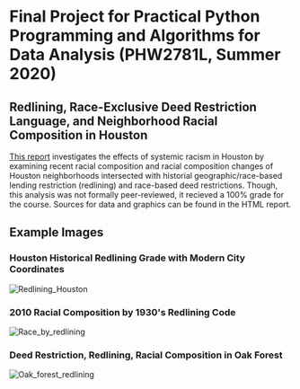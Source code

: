 # Final Project for Practical Python Programming and Algorithms for Data Analysis (PHW2781L, Summer 2020)

## Redlining, Race-Exclusive Deed Restriction Language, and Neighborhood Racial Composition in Houston

[This report](https://github.com/aislyn/PHW2781L_FinalProject/blob/main/final_project.html) investigates the effects of systemic racism in Houston by examining  recent racial composition and racial composition changes of Houston neighborhoods intersected with historial geographic/race-based lending restriction (redlining) and race-based deed restrictions. Though, this analysis was not formally peer-reviewed, it recieved a 100% grade for the course. Sources for data and graphics can be found in the HTML report.

## Example Images

### Houston Historical Redlining Grade with Modern City Coordinates

![Redlining_Houston](https://user-images.githubusercontent.com/7208125/151269010-532d57c3-1210-4f48-94f0-a5ad2d036e08.png)

### 2010 Racial Composition by 1930's Redlining Code

![Race_by_redlining](https://user-images.githubusercontent.com/7208125/151269096-e85b15cc-d7c4-4b18-807e-cd11121eebea.png)

### Deed Restriction, Redlining, Racial Composition in Oak Forest

![Oak_forest_redlining](https://user-images.githubusercontent.com/7208125/151269294-34af8a1c-fe24-4fa7-a9c0-04f606107126.png)




